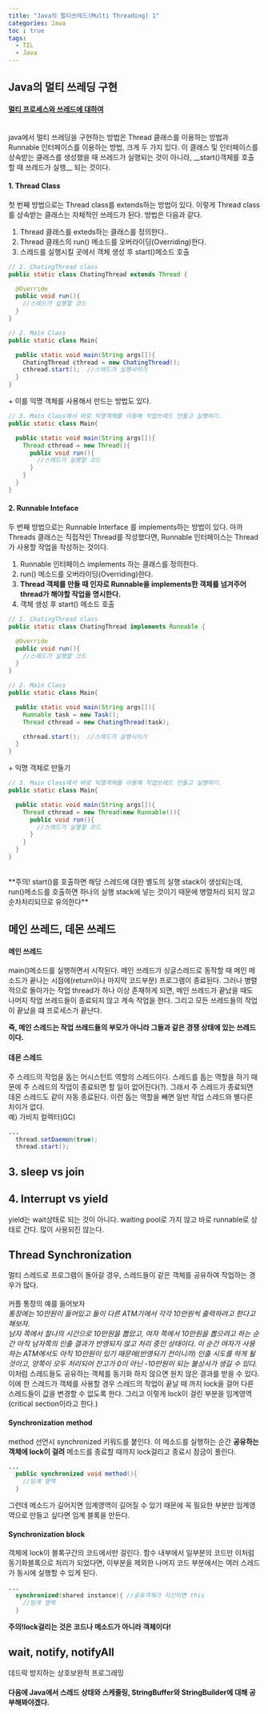 ```yaml
---
title: "Java의 멀티쓰레드(Multi Threading) 1"
categories: Java
toc : true
tags:
  - TIL
  - Java
---
```


## Java의 멀티 쓰레딩 구현

#### [멀티 프로세스와 쓰레드에 대하여](/2021-02-28-TIL-15.md)
<br>
java에서 멀티 쓰레딩을 구현하는 방법은 Thread 클래스를 이용하는 방법과 Runnable 인터페이스를 이용하는 방법, 크게 두 가지 있다. 이 클래스 및 인터페이스를 상속받는 클래스를 생성했을 때 쓰레드가 실행되는 것이 아니라, __start()객체를 호출할 때 쓰레드가 실행__ 되는 것이다.

#### 1. Thread Class
첫 번째 방법으로는 Thread class를 extends하는 방법이 있다. 이렇게 Thread class를 상속받는 클래스는 자체적인 쓰레드가 된다. 방법은 다음과 같다.
1. Thread 클래스를 exteds하는 클래스를 정의한다..
2. Thread 클래스의 run() 메소드를 오버라이딩(Overriding)한다.
3. 스레드를 실행시킬 곳에서 객체 생성 후 start()메소드 호출

```java
// 1. ChatingThread class
public static class ChatingThread extends Thread {

  @Override
  public void run(){
    //스레드가 실행할 코드
  }
}
```

```java
// 2. Main Class
public static class Main{

  public static void main(String args[]){
    ChatingThread cthread = new ChatingThread();
    cthread.start();  //스레드가 실행시키기
  }
}
```
\+ 이를 익명 객체를 사용해서 만드는 방법도 있다.
```java
// 3. Main Class에서 바로 익명객체를 이용해 작업쓰레드 만들고 실행하기.
public static class Main{

  public static void main(String args[]){
    Thread cthread = new Thread(){
      public void run(){
        //스레드가 실행할 코드
      }
    }
  }
}
```
#### 2. Runnable Inteface
두 번째 방법으로는 Runnable Interface 를 implements하는 방법이 있다. 아까 Threads 클래스는 직접적인 Thread를 작성했다면, Runnable 인터페이스는 Thread가 사용할 작업을 작성하는 것이다.
1. Runnable 인터페이스 implements 하는 클래스를 정의한다.
2. run() 메소드를 오버라이딩(Overriding)한다.
3. **Thread 객체를 만들 때 인자로 Runnable을 implements한 객체를 넘겨주어 thread가 해야할 작업을 명시한다.**
4. 객체 생성 후 start() 메소드 호출

```java
// 1. ChatingThread class
public static class ChatingThread implements Runnable {

  @Override
  public void run(){
    //스레드가 실행할 코드
  }
}
```

```java
// 2. Main Class
public static class Main{

  public static void main(String args[]){
    Runnable task = new Task();
    Thread cthread = new ChatingThread(task);

    cthread.start();  //스레드가 실행시키기
  }
}
```

\+ 익명 객체로 만들기
```java
// 3. Main Class에서 바로 익명객체를 이용해 작업쓰레드 만들고 실행하기.
public static class Main{

  public static void main(String args[]){
    Thread cthread = new Thread(new Runnable()){
      public void run(){
        //스레드가 실행할 코드
      }
    }
  }
}
```
<br>
**주의! start()를 호출하면 해당 스레드에 대한 별도의 실행 stack이 생성되는데, run()메소드를 호출하면 하나의 실행 stack에 넣는 것이기 때문에 병렬처리 되지 않고 순차처리되므로 유의한다**


## 메인 쓰레드, 데몬 쓰레드
#### 메인 쓰레드
main()메소드를 실행하면서 시작된다. 메인 쓰레드가 싱글스레드로 동작할 때 메인 메소드가 끝나는 시점에(return이나 마지막 코드부분) 프로그램이 종료된다. 그러나 병렬적으로 돌아가는 작업 thread가 하나 이상 존재하게 되면, 메인 쓰레드가 끝났을 때도 나머지 작업 쓰레드들이 종료되지 않고 계속 작업을 한다. 그리고 모든 쓰레드들의 작업이 끝났을 떄 프로세스가 끝난다.

 **즉, 메인 스레드는 작업 쓰레드들의 부모가 아니라 그들과 같은 경쟁 상태에 있는 쓰레드이다.**

#### 데몬 스레드
주 스레드의 작업을 돕는 어시스턴트 역할의 스레드이다. 스레드를 돕는 역할을 하기 때문에 주 스레드의 작업이 종료되면 할 일이 없어진다(?). 그래서 주 스레드가 종료되면 데몬 스레드도 같이 자동 종료된다. 이런 돕는 역할을 빼면 일반 작업 스레드와 별다른 차이가 없다.
<br>
예) 가비지 컬렉터(GC)
```java
...
  thread.setDaemon(true);
  thread.start();
```

## 3. sleep vs join
## 4. Interrupt vs yield
yield는 wait상태로 되는 것이 아니다. waiting pool로 가지 않고 바로 runnable로 상태로 간다. 많이 사용되진 않는다.

## Thread Synchronization
멀티 스레드로 프로그램이 돌아갈 경우, 스레드들이 같은 객체를 공유하여 작업하는 경우가 많다.<br>
<br>
커플 통장의 예를 들어보자 <br>
_통장에는 10만원이 들어있고 둘이 다른 ATM기에서 각각 10만원씩 출력하려고 한다고 해보자._<br>
_남자 쪽에서 찰나의 시간으로 10만원을 뽑았고, 여자 쪽에서 10만원을 뽑으려고 하는 순간 아직 남자쪽의 인출 결과가 반영되지 않고 처리 중인 상태이다. 이 순간 여자가 사용하는 ATM에서도 아직 10만원이 있기 때문에(반영되기 전이니까) 인출 시도를 하게 될 것이고, 양쪽이 모두 처리되어 잔고가 0이 아닌 -10만원이 되는 불상사가 생길 수 있다._<br>
이처럼 스레드들도 공유하는 객체를 동기화 하지 않으면 원치 않은 결과를 받을 수 있다. 이에 한 스레드가 객체를 사용할 경우 스레드의 작업이 끝날 때 까지 lock을 걸어 다른 스레드들이 값을 변경할 수 없도록 한다. 그리고 이렇게 lock이 걸린 부분을 임계영역 (critical section이라고 한다.)

#### Synchronization method
method 선언시 synchronized 키워드를 붙인다. 이 메소드를 실행하는 순간 __공유하는 객체에 lock이 걸려__ 메소드를 종료할 때까지 lock걸리고 종료시 잠금이 풀린다.
```java
...
  public synchronized void method(){
    //임계 영역
  }
```
그런데 메소드가 길어지면 임계영역이 길어질 수 있기 때문에 꼭 필요한 부분만 임계영역으로 만들고 싶다면 임계 블록을 만든다.
#### Synchronization block
객체에 lock이 블록구간의 코드에서만 걸린다. 함수 내부에서 일부분의 코드만 이처럼 동기화블록으로 처리가 되었다면, 이부분을 제외한 나머지 코드 부분에서는 여러 스레드가 동시에 실행할 수 있게 된다.
```java
...
  synchronized(shared instance){ //공유객체가 자신이면 this
    //임계 영역
  }
```

**주의!lock걸리는 것은 코드나 메소드가 아니라 객체이다!**

## wait, notify, notifyAll
데드락 방지하는 상호보완적 프로그래밍

#### 다음에 Java에서 스레드 상태와 스케줄링, StringBuffer와 StringBuilder에 대해 공부해봐야겠다. 
